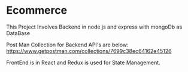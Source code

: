 # Ecommerce

This Project Involves Backend in node js and express with mongoDb as DataBase

Post Man Collection for Backend API's are below:
https://www.getpostman.com/collections/7699c38ec64162e45126

FrontEnd is in React and Redux is used for State Management.
